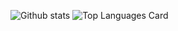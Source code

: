 ![Github stats](https://github-readme-stats.vercel.app/api?username=PseudoDistant&theme=highcontrast&show_icons=true&count_private=true&include_all_commits=true)
![Top Languages Card](https://github-readme-stats.vercel.app/api/top-langs/?username=PseudoDistant&layout=compact)
